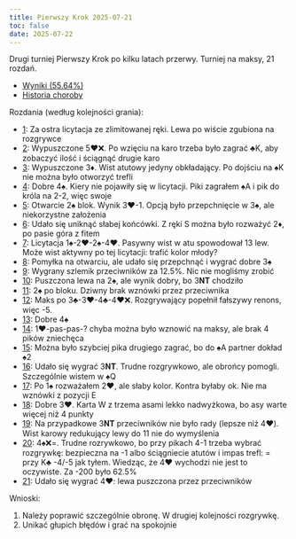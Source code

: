 ```yaml
---
title: Pierwszy Krok 2025-07-21
toc: false
date: 2025-07-22
---
```


Drugi turniej Pierwszy Krok po kilku latach przerwy. Turniej na maksy, 21 rozdań.
- [Wyniki (55.64%)](http://akademiabrydza.pl/250721/)
- [Historia choroby](http://akademiabrydza.pl/250721/#000000HH000015000001000001000001000000000000000000)

<!-- for x in $(seq 1 21); do echo "- [$x][$x]: "; done -->

Rozdania (według kolejności grania):
- [1][1]: Za ostra licytacja ze zlimitowanej ręki. Lewa po wiście zgubiona na rozgrywce
- [2][2]: Wypuszczone 5♥️❌. Po wzięciu na karo trzeba było zagrać ♣️K, aby zobaczyć ilość i ściągnąć drugie karo
- [3][3]: Wypuszczone 3♦️. Wist atutowy jedyny obkładający. Po dojściu na ♠️K nie można było otworzyć trefli
- [4][4]: Dobre 4♠️. Kiery nie pojawiły się w licytacji. Piki zagrałem ♠️A i pik do króla na 2-2, więc swoje
- [5][5]: Otwarcie 2♠️ blok. Wynik 3♥️-1. Opcją było przepchnięcie w 3♠️, ale niekorzystne założenia
- [6][6]: Udało się uniknąć słabej końcówki. Z ręki S można było rozważyć 2♦️, po pasie góra z fitem
- [7][7]: Licytacja 1♠️-2♥️-2♠️-4♥️. Pasywny wist w atu spowodował 13 lew. Może wist aktywny po tej licytacji: trafić kolor młody?
- [8][8]: Pomyłka na otwarciu, ale udało się przepchnąć i wygrać dobre 3♠️
- [9][9]: Wygrany szlemik przeciwników za 12.5%. Nic nie mogliśmy zrobić
- [10][10]: Puszczona lewa na 2♠️, ale wynik dobry, bo 3𝐍𝐓 chodziło
- [11][11]: 2♠️ po bloku. Dziwny brak wznówki przez przeciwnika
- [12][12]: Maks po 3♣️-3♥️-4♣️-4♥️❌. Rozgrywający popełnił fałszywy renons, więc -5.
- [13][13]: Dobre 4♠️
- [14][14]: 1♥️-pas-pas-? chyba można było wznowić na maksy, ale brak 4 pików zniechęca
- [15][15]: Można było szybciej pika drugiego zagrać, bo do ♠️A partner dokład ♠️2
- [16][16]: Udało się wygrać 3𝐍𝐓. Trudne rozgrywkowo, ale obrońcy pomogli. Szczególnie wistem w ♠️Q
- [17][17]: Po 1♠️ rozważałem 2♥️, ale słaby kolor. Kontra byłaby ok. Nie ma wznówki z pozycji E
- [18][18]: Dobre 3♥️. Karta W z trzema asami lekko nadwyżkowa, bo asy warte więcej niż 4 punkty
- [19][19]: Na przypadkowe 3𝐍𝐓 przeciwników nie było rady (lepsze niż 4♥️). Wist karowy redukujący lewy do 11 nie do wymyślenia
- [20][20]: 4♠️❌=. Trudne rozrywkowo, bo przy pikach 4-1 trzeba wybrać rozgrywkę: bezpieczna na -1 albo ściągniecie atutów i impas trefl: = przy K♣️ -4/-5 jak tyłem. Wiedząc, że 4♥️ wychodzi nie jest to oczywiste. Za -200 było 62.5%
- [21][21]: Udało się wygrać 4♥️: lewa puszczona przez przeciwników

<!-- ♣️♦️♥️♠️ 𝐍𝐓 ❌ -->

Wnioski:
1. Należy poprawić szczególnie obronę. W drugiej kolejności rozgrywkę.
2. Unikać głupich błędów i grać na spokojnie

<!-- for x in $(seq 1 21); do echo "[$x]: http://akademiabrydza.pl/250721/#000000HB0000150000$x"; done -->

[1]: http://akademiabrydza.pl/250721/#000000HB00001500001
[2]: http://akademiabrydza.pl/250721/#000000HB00001500002
[3]: http://akademiabrydza.pl/250721/#000000HB00001500003
[4]: http://akademiabrydza.pl/250721/#000000HB00001500004
[5]: http://akademiabrydza.pl/250721/#000000HB00001500005
[6]: http://akademiabrydza.pl/250721/#000000HB00001500006
[7]: http://akademiabrydza.pl/250721/#000000HB00001500007
[8]: http://akademiabrydza.pl/250721/#000000HB00001500008
[9]: http://akademiabrydza.pl/250721/#000000HB00001500009
[10]: http://akademiabrydza.pl/250721/#000000HB000015000010
[11]: http://akademiabrydza.pl/250721/#000000HB000015000011
[12]: http://akademiabrydza.pl/250721/#000000HB000015000012
[13]: http://akademiabrydza.pl/250721/#000000HB000015000013
[14]: http://akademiabrydza.pl/250721/#000000HB000015000014
[15]: http://akademiabrydza.pl/250721/#000000HB000015000015
[16]: http://akademiabrydza.pl/250721/#000000HB000015000016
[17]: http://akademiabrydza.pl/250721/#000000HB000015000017
[18]: http://akademiabrydza.pl/250721/#000000HB000015000018
[19]: http://akademiabrydza.pl/250721/#000000HB000015000019
[20]: http://akademiabrydza.pl/250721/#000000HB000015000020
[21]: http://akademiabrydza.pl/250721/#000000HB000015000021
